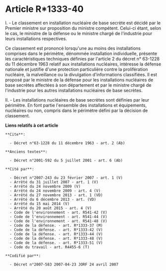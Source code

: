 # Article R*1333-40

I. - Le classement en installation nucléaire de base secrète est décidé par le Premier ministre sur proposition du ministre
compétent. Celui-ci étant, selon le cas, le ministre de la défense ou le ministre chargé de l'industrie pour leurs
installations respectives.

Ce classement est prononcé lorsqu'une au moins des installations comprises dans le périmètre, dénommée installation
individuelle, présente les caractéristiques techniques définies par l'article 2 du décret n° 63-1228 du 11 décembre 1963
relatif aux installations nucléaires, intéresse la défense nationale et justifie d'une protection particulière contre la
prolifération nucléaire, la malveillance ou la divulgation d'informations classifiées. Il est proposé par le ministre de la
défense pour les installations nucléaires de base secrètes affectées à son département et par le ministre chargé de
l'industrie pour les autres installations nucléaires de base secrètes.

II. - Les installations nucléaires de base secrètes sont définies par leur périmètre. En font partie l'ensemble des
installations et équipements, nucléaires ou non, compris dans le périmètre défini par la décision de classement.

**Liens relatifs à cet article**

	**Cite**:

	  - Décret n°63-1228 du 11 décembre 1963 - art. 2 (Ab)

	**Anciens textes**:

	  - Décret n°2001-592 du 5 juillet 2001 - art. 6 (Ab)

	**Cité par**:

	  - Décret n°2007-243 du 23 février 2007 - art. 1 (V)
	  - Arrêté du 31 juillet 2007 - art. 1 (V)
	  - Arrêté du 24 novembre 2009 (V)
	  - Arrêté du 24 novembre 2009 - art. 4 (V)
	  - Arrêté du 27 novembre 2013 - art. 1 (VD)
	  - Arrêté du 6 décembre 2013 - art. (VD)
	  - Arrêté du 15 mai 2014 (V)
	  - Arrêté du 20 août 2015 - art. 4 (V)
	  - Code de l'environnement - art. R541-42 (V)
	  - Code de l'environnement - art. R541-44 (V)
	  - Code de l'environnement - art. R541-48 (V)
	  - Code de la défense. - art. R*1333-37 (M)
	  - Code de la défense. - art. R*1333-42 (V)
	  - Code de la défense. - art. R*1333-44 (V)
	  - Code de la défense. - art. R*1333-48 (V)
	  - Code de la défense. - art. R*1333-51 (V)
	  - Code du travail - art. R4455-6 (T)

	**Codifié par**:

	  - Décret n°2007-583 2007-04-23 JORF 24 avril 2007
